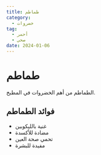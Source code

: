 ```yaml
---
title: طماطم
category:
  - خضروات
tag:
  - أحمر
  - صحي
date: 2024-01-06
---
```


# طماطم

الطماطم من أهم الخضروات في المطبخ.

<!-- more -->

## فوائد الطماطم

- غنية بالليكوبين
- مضادة للأكسدة
- تحمي صحة العين
- مفيدة للبشرة
